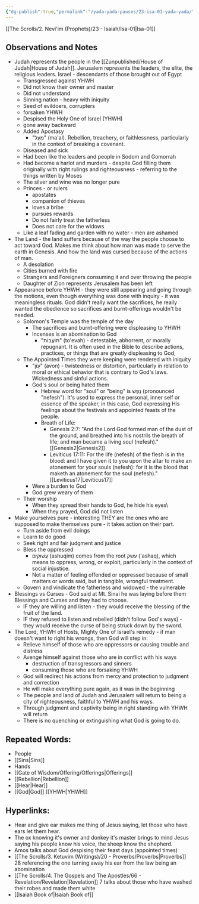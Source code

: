 ```yaml
---
{"dg-publish":true,"permalink":"/yada-yada-pauses/23-isa-01-yada-yada/","tags":["#Isaiah","#YadaYadaPauses"]}
---
```


[[The Scrolls/2. Nevi'im (Prophets)/23 - Isaiah/Isa-01\|Isa-01]]
## Observations and Notes

- Judah represents the people in the [[Zunpublished/House of Judah\|House of Judah]]. Jerusalem represents the leaders, the elite, the religious leaders. Israel - descendants of those brought out of Egypt
    - Transgressed against YHWH
    - Did not know their owner and master
    - Did not understand
    - Sinning nation - heavy with iniquity
    - Seed of evildoers, corrupters
    - forsaken YHWH
    - Despised the Holy One of Israel (YHWH)
    - gone away backward
    - Added Apostasy
        - "מַעַל" (ma'al). Rebellion, treachery, or faithlessness, particularly in the context of breaking a covenant.
    - Diseased and sick
    - Had been like the leaders and people in Sodom and Gomorrah
    - Had become a harlot and murders - despite God filling them originally with right rulings and righteousness - referring to the things written by Moses
    - The silver and wine was no longer pure
    - Princes - or rulers
        - apostates
        - companion of thieves
        - loves a bribe
        - pursues rewards
        - Do not fairly treat the fatherless
        - Does not care for the widows
    - Like a leaf fading and garden with no water - men are ashamed
- The Land - the land suffers because of the way the people choose to act toward God. Makes me think about how man was made to serve the earth in Genesis. And how the land was cursed because of the actions of man.
    - A desolation
    - Cities burned with fire
    - Strangers and Foreigners consuming it and over throwing the people
    - Daughter of Zion represents Jerusalem has been left
- Appearance before YHWH - they were still appearing and going through the motions, even though everything was done with inquiry - it was meaningless rituals. God didn't really want the sacrifices, he really wanted the obedience so sacrifices and burnt-offerings wouldn't be needed.
    - Solomon's Temple was the temple of the day
        - The sacrifices and burnt-offering were displeasing to YHWH
        - Incenses is an abomination to God
            - "תּוֹעֲבוֹת" (to'evah) - detestable, abhorrent, or morally repugnant. It is often used in the Bible to describe actions, practices, or things that are greatly displeasing to God,
    - The Appointed Times they were keeping were rendered with iniquity
        - "עָוֹן" (avon) - twistedness or distortion, particularly in relation to moral or ethical behavior that is contrary to God's laws.  Wickedness and sinful actions.
        - God's soul or being hated them
            - Hebrew word for "soul" or "being" is נֶפֶשׁ (pronounced "nefesh"). It's used to express the personal, inner self or essence of the speaker, in this case, God expressing His feelings about the festivals and appointed feasts of the people.
            - Breath of Life:
                - Genesis 2:7: "And the Lord God formed man of the dust of the ground, and breathed into his nostrils the breath of life; and man became a living soul (nefesh)." [[Genesis2\|Genesis2]] 
                - Leviticus 17:11: For the life (nefesh) of the flesh is in the blood: and I have given it to you upon the altar to make an atonement for your souls (nefesh): for it is the blood that maketh an atonement for the soul (nefesh)." [[Leviticus17\|Leviticus17]]
        - Were a burden to God
        - God grew weary of them
    - Their worship
        - When they spread their hands to God, he hide his eyes\
        - When they prayed, God did not listen
- Make yourselves pure - interesting THEY are the ones who are supposed to make themselves pure - it takes action on their part.
    - Turn aside from evil doings
    - Learn to do good
    - Seek right and fair judgment and justice
    - Bless the oppressed
        - עֲשׁוּקִים (ashuqim) comes from the root עשק ('ashaq), which means to oppress, wrong, or exploit, particularly in the context of social injustice.
        - Not a matter of feeling offended or oppressed because of small matters or words said, but in tangible, wrongful treatment.
    - Govern and vindicate the fatherless and widowed - the vulnerable
- Blessings vs Curses - God said at Mt. Sinai he was laying before them Blessings and Curses and they had to choose.
    - IF they are willing and listen - they would receive the blessing of the fruit of the land.
    - IF they refused to listen and rebelled (didn't follow God's ways) - they would receive the curse of being struck down by the sword.
- The Lord, YHWH of Hosts, Mighty One of Israel's remedy - if man doesn't want to right his wrongs, then God will step in:
    - Relieve himself of those who are oppressors or causing trouble and distress
    - Avenge himself against those who are in conflict with his ways
        - destruction of transgressors and sinners
        - consuming those who are forsaking YHWH
    - God will redirect his actions from mercy and protection to judgment and correction
    - He will make everything pure again, as it was in the beginning
    - The people and land of Judah and Jerusalem will return to being a city of righteousness, faithful to YHWH and his ways.
    - Through judgment and captivity being in right standing with YHWH will return
    - There is no quenching or extinguishing what God is going to do.

## Repeated Words:

- People
- [[Sins\|Sins]]
- Hands
- [[Gate of Wisdom/Offering/Offerings\|Offerings]]
- [[Rebellion\|Rebellion]]
- [[Hear\|Hear]]
- [[God\|God]] [[YHWH\|YHWH]] 

## Hyperlinks:

- Hear and give ear makes me thing of Jesus saying, let those who have ears let them hear.
- The ox knowing it's owner and donkey it's master brings to mind Jesus saying his people know his voice, the sheep know the shepherd.
- Amos talks about God despising their feast days (appointed times)
- [[The Scrolls/3. Ketuvim (Writings)/20 - Proverbs/Proverbs\|Proverbs]] 28 referencing the one turning away his ear from the law being an abomination
- [[The Scrolls/4. The Gospels and The Apostles/66 - Revelation/Revelation\|Revelation]] 7 talks about those who have washed their robes and made them white
- [[Isaiah Book of\|Isaiah Book of]]